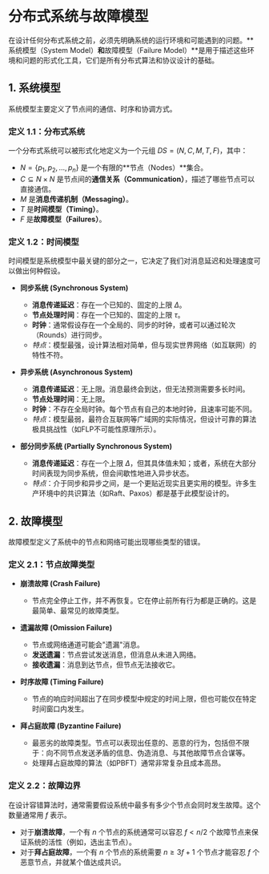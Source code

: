 # 分布式系统与故障模型

在设计任何分布式系统之前，必须先明确系统的运行环境和可能遇到的问题。**系统模型（System Model）**和**故障模型（Failure Model）**是用于描述这些环境和问题的形式化工具，它们是所有分布式算法和协议设计的基础。

## 1. 系统模型

系统模型主要定义了节点间的通信、时序和协调方式。

### 定义 1.1：分布式系统
一个分布式系统可以被形式化地定义为一个元组 $DS = (N, C, M, T, F)$，其中：
-   $N = \{p_1, p_2, \ldots, p_n\}$ 是一个有限的**节点（Nodes）**集合。
-   $C \subseteq N \times N$ 是节点间的**通信关系（Communication）**，描述了哪些节点可以直接通信。
-   $M$ 是**消息传递机制（Messaging）**。
-   $T$ 是**时间模型（Timing）**。
-   $F$ 是**故障模型（Failures）**。

### 定义 1.2：时间模型

时间模型是系统模型中最关键的部分之一，它决定了我们对消息延迟和处理速度可以做出何种假设。

-   **同步系统 (Synchronous System)**
    -   **消息传递延迟**：存在一个已知的、固定的上限 $\Delta$。
    -   **节点处理时间**：存在一个已知的、固定的上限 $\tau$。
    -   **时钟**：通常假设存在一个全局的、同步的时钟，或者可以通过轮次（Rounds）进行同步。
    -   *特点*：模型最强，设计算法相对简单，但与现实世界网络（如互联网）的特性不符。

-   **异步系统 (Asynchronous System)**
    -   **消息传递延迟**：无上限。消息最终会到达，但无法预测需要多长时间。
    -   **节点处理时间**：无上限。
    -   **时钟**：不存在全局时钟。每个节点有自己的本地时钟，且速率可能不同。
    -   *特点*：模型最弱，最符合互联网等广域网的实际情况，但设计可靠的算法极具挑战性（如FLP不可能性原理所示）。

-   **部分同步系统 (Partially Synchronous System)**
    -   **消息传递延迟**：存在一个上限 $\Delta$，但其具体值未知；或者，系统在大部分时间表现为同步系统，但会间歇性地进入异步状态。
    -   *特点*：介于同步和异步之间，是一个更贴近现实且更实用的模型。许多生产环境中的共识算法（如Raft、Paxos）都是基于此模型设计的。

## 2. 故障模型

故障模型定义了系统中的节点和网络可能出现哪些类型的错误。

### 定义 2.1：节点故障类型

-   **崩溃故障 (Crash Failure)**
    -   节点完全停止工作，并不再恢复。它在停止前所有行为都是正确的。这是最简单、最常见的故障类型。

-   **遗漏故障 (Omission Failure)**
    -   节点或网络通道可能会"遗漏"消息。
    -   **发送遗漏**：节点尝试发送消息，但消息从未进入网络。
    -   **接收遗漏**：消息到达节点，但节点无法接收它。

-   **时序故障 (Timing Failure)**
    -   节点的响应时间超出了在同步模型中规定的时间上限，但也可能仅在特定时间窗口内发生。

-   **拜占庭故障 (Byzantine Failure)**
    -   最恶劣的故障类型。节点可以表现出任意的、恶意的行为，包括但不限于：向不同节点发送矛盾的信息、伪造消息、与其他故障节点合谋等。
    -   处理拜占庭故障的算法（如PBFT）通常非常复杂且成本高昂。

### 定义 2.2：故障边界

在设计容错算法时，通常需要假设系统中最多有多少个节点会同时发生故障。这个数量通常用 $f$ 表示。

-   对于**崩溃故障**，一个有 $n$ 个节点的系统通常可以容忍 $f < n/2$ 个故障节点来保证系统的活性（例如，选出主节点）。
-   对于**拜占庭故障**，一个有 $n$ 个节点的系统需要 $n \ge 3f + 1$ 个节点才能容忍 $f$ 个恶意节点，并就某个值达成共识。 